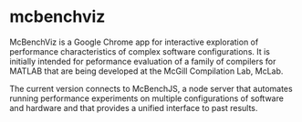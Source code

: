 mcbenchviz
==========

McBenchViz is a Google Chrome app for interactive exploration of performance characteristics of complex software configurations. It is initially intended for peformance evaluation of a family of compilers for MATLAB that are being developed at the McGill Compilation Lab, McLab.

The current version connects to McBenchJS, a node server that automates running performance experiments on multiple configurations of software and hardware and that provides a unified interface to past results.
